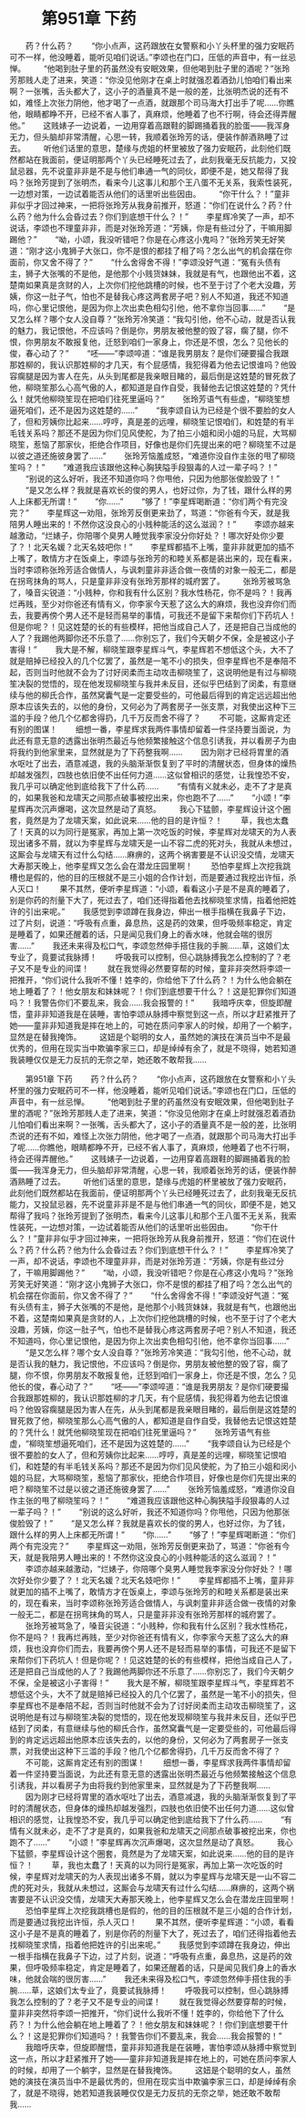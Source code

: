 # 　　第951章 下药
　　药？什么药？
　　“你小点声，这药跟放在女警察和小丫头杯里的强力安眠药可不一样，他没睡着，能听见咱们说话。”李颂也在门口，压低的声音中，有一丝忌惮。
　　“他喝到肚子里的药虽然没有安眠效果，但他喝到肚子里的酒呢？”张玲芳那贱人走了进来，笑道：“你没见他刚才在桌上时就强忍着酒劲儿怕咱们看出来啊？一张嘴，舌头都大了，这小子的酒量真不是一般的差，比张明杰说的还有不如，难怪上次张力阴他，他才喝了一点酒，就跟那个司马海大打出手了呢……你瞧他，眼睛都睁不开，已经不省人事了，真麻烦，他睡着了也不行啊，待会还得弄醒他。”
　　这贱婊子一边说着，一边用穿着高跟鞋的脚踢捅着我的脸蛋——我浑身无力，但头脑却非常清醒，心思一转，我顺着张玲芳的话，便装作醉酒熟睡了过去。
　　听他们话里的意思，楚缘与虎姐的杯里被放了强力安眠药，此刻他们既然都站在我面前，便证明那两个丫头已经睡死过去了，此刻我毫无反抗能力，又投鼠忌器，先不说童非非是不是与他们串通一气的同伙，即便不是，她又帮得了我吗？张玲芳提到了张明杰，看来今儿这事儿和那个王八蛋不无关系，我索性装死，一边想对策，一边试着能否从他们的话里听出些因由。
　　“你干什么？！”童非非似乎才回过神来，一把将张玲芳从我身前推开，怒道：“你们在说什么？药？什么药？他为什么会昏过去？你们到底想干什么？！”
　　李星辉冷笑了一声，却不说话，李颂也不理童非非，而是对张玲芳道：“芳姨，你是有些过分了，干嘛用脚踢他？”
　　“呦，小颂，我没听错吧？你是在心疼这小鬼吗？”张玲芳笑无好笑道：“刚才这小鬼狮子大张口，你不是恨的都挂了相了吗？怎么出气的机会摆在你面前，你又舍不得了？”
　　“什么舍得舍不得！”李颂没好气道：“冤有头债有主，狮子大张嘴的不是他，是他那个小贱货妹妹，我就是有气，也跟他出不着，这楚南如果真是贪财的人，上次你们挖他跳槽的时候，也不至于讨了个老大没趣，芳姨，你这一肚子气，怕也不是替我心疼这两套房子吧？别人不知道，我还不知道吗，你心里记恨他，是因为你上次出卖色相勾引他，他不拿你当回事……”
　　“是又怎么样？哪个女人没自尊？”张玲芳冷笑道：“我勾引他，他不心动，就是否认我的魅力，我记恨他，不应该吗？倒是你，男朋友被他整的毁了容，瘸了腿，你不恨，你男朋友不敢报复他，迁怒到咱们一家身上，你还是不恨，怎么？见他长的俊，春心动了？”
　　“呸——”李颂啐道：“谁是我男朋友？是你们硬要撮合我跟那姓柳的，我认识那姓柳的才几天，有个屁感情，我犯得着为他去记恨谁吗？他毁容瘸腿是因为害人在先，从头到尾都是我亲眼目睹的，最后倒是这姓楚的冒死救了他，柳晓笙那么心高气傲的人，都知道是自作自受，我替他去记恨这姓楚的？凭什么！就凭他柳晓笙现在把咱们往死里逼吗？”
　　张玲芳语气有些虚，“柳晓笙想逼死咱们，还不是因为这姓楚的……”
　　“我李颂自认为已经是个很不要脸的女人了，但和芳姨你比起来……哼哼，真是差的远哩，柳晓笙记恨咱们，和姓楚的有半毛钱关系吗？那还不是因为你们见风使舵，为了拍三小姐和闵小姐的马屁，大骂柳晓笙，惹恼了那家伙，拒绝合作项目，好像也是你们先提出来的吧？柳晓笙不过是以彼之道还施彼身罢了……”
　　张玲芳恼羞成怒，“难道你没自作主张的甩了柳晓笙吗？！”
　　“难道我应该跟他这种心胸狭隘手段狠毒的人过一辈子吗？！”
　　“别说的这么好听，我还不知道你吗？你甩他，只因为他那张俊脸毁了！”
　　“是又怎么样？我就是喜欢长的俊的男人，也好过你，为了钱，跟什么样的男人上床都无所谓！”
　　“你……”
　　“够了！”李星辉喝断道：“你们两个有完没完？”
　　李星辉这一劝阻，张玲芳反倒更来劲了，骂道：“你爸有今天，就是我陪男人睡出来的！不然你这没良心的小贱种能活的这么滋润？！”
　　李颂亦越来越激动，“烂婊子，你陪哪个臭男人睡觉我李家没分你好处？！哪次好处你少要了？！北天名媛？北天名妓吧你！”
　　李星辉都插不上嘴，童非非就更加的插不上嘴了，敢情方才在饭桌上，李颂与张玲芳的和睦关系都是装出来的，现在看来，当时李颂称张玲芳适合做情人，与讽刺童非非适合做一夜情的对象一般无二，都是在拐弯抹角的骂人，只是童非非没有张玲芳那样的城府罢了。
　　张玲芳被骂急了，嗓音尖锐道：“小贱种，你和我有什么区别？我水性杨花，你不是吗？！我再烂再贱，至少对你爸还有情有义，你李家今天惹了这么大的麻烦，我也没弃你们而去，我要再傍个男人还不是轻而易举的事情，可我还不是留下来帮你们下药坑人！但是你呢？！见这姓楚的长的有些模样，把他当成自己人了，还是把自己当成他的人了？我踢他两脚你还不乐意了……你别忘了，我们今天朝夕不保，全是被这小子害得！”
　　我大是不解，柳晓笙跟李星辉斗气，李星辉若不想低这个头，大不了就是赔掉已经投入的几个亿罢了，虽然是一笔不小的损失，但李星辉也不是奉陪不起，否则当时他就不会为了讨好闵柔而主动攻击柳晓笙了，这说明他是有过与柳晓笙决裂的觉悟的，现在他发现柳晓笙与我并未反目，还似乎巴结到了闵柔，有意继续与他的柳氏合作，虽然窝囊气是一定要受些的，可他最后得到的肯定远远超出他原本应该失去的，以他的身份，又何必为了两套房子一张支票，对我使出这种下三滥的手段？他几个亿都舍得扔，几千万反而舍不得了？
　　不可能，这厮肯定还有别的图谋！
　　细想一番，李星辉求我两件事情却留着一件坚持要当面说，为此还有意无意的透露出张明杰最近与他频繁接触这个信息引诱我，并以看房子为由将我约到他家里来，显然就是为了下药整我啊……
　　因为刚才已经将胃里的酒水呕吐了出去，酒意减退，我的头脑渐渐恢复到了平时的清醒状态，但身体的燥热却越发强烈，四肢也依旧使不出任何力道……这似曾相识的感觉，让我惶恐不安，我几乎可以确定他到底给我下了什么药……
　　“有情有义就未必，走不了才是真的，如果我爸和龙啸天之间那点破事被挖出来，你也跑不了……”
　　“小颂！”李星辉再次沉声爆喝，这次显然是动了真怒。
　　我心下猛颤，李星辉设计这个圈套，竟然是为了龙啸天案，如此说来……他的目的是许恒？！
　　草，我也太蠢了！天真的以为同行是冤家，再加上第一次吃饭的时候，李星辉对龙啸天的为人表现出诸多不屑，就以为李星辉与龙啸天是一山不容二虎的死对头，我就从未想过，这厮会与龙啸天有过什么勾结……麻痹的，这两个祸害要是不认识没交情，龙啸天大寿那天晚上，他李星辉又怎么会在潜龙庄园里啊！
　　恐怕李星辉上次挖我跳槽也是假的，他的目的压根就不是三小姐的合作计划，而是要通过我挖出许恒，杀人灭口！
　　果不其然，便听李星辉道：“小颂，看看这小子是不是真的睡着了，别是你药的剂量下大了，死过去了，咱们还得指着他去找柳晓笙求情，指着他把姓许的引出来呢。”
　　我感觉到李颂蹲在我身边，伸出一根手指横在我鼻子下边，过了片刻，说道：“呼吸有点重，鼻息热，这是药的效果，但呼吸频率稳定，肯定是睡着了，如果还醒着的话，只是闻见我们身上的香水味，他就会喘的很厉害……”
　　我还未来得及松口气，李颂忽然伸手搭住我的手腕……草，这娘们太专业了，竟要试我脉搏！
　　呼吸我可以控制，但心跳脉搏我怎么控制的了？老子又不是专业的间谍！
　　就在我觉得必然要穿帮的时候，童非非突然将李颂一把推开，“你们说什么我听不懂！姓李的，你给他下了什么药？！为什么他会躺在地上睡着了？！他女朋友和妹妹呢？！你们到底想要干什么？！这是犯罪你们知道吗？！我警告你们不要乱来，我会……我会报警的！”
　　我暗呼庆幸，但旋即醒悟，童非非知道我是在装睡，害怕李颂从脉搏中察觉到这一点，所以才赶紧推开了她——童非非知道我是摔在地上的，可她在质问李家人的时候，却用了一个躺字，显然是在替我掩饰。
　　这妞是个聪明的女人，虽然她的演技在演员当中不是最优秀的，但用在现实当中欺骗李家三口，却是绰绰有余了，就是不晓得，她若知道我装睡仅仅是无力反抗的无奈之举，她还敢不敢帮我……

　　第951章 下药
　　药？什么药？
　　“你小点声，这药跟放在女警察和小丫头杯里的强力安眠药可不一样，他没睡着，能听见咱们说话。”李颂也在门口，压低的声音中，有一丝忌惮。
　　“他喝到肚子里的药虽然没有安眠效果，但他喝到肚子里的酒呢？”张玲芳那贱人走了进来，笑道：“你没见他刚才在桌上时就强忍着酒劲儿怕咱们看出来啊？一张嘴，舌头都大了，这小子的酒量真不是一般的差，比张明杰说的还有不如，难怪上次张力阴他，他才喝了一点酒，就跟那个司马海大打出手了呢……你瞧他，眼睛都睁不开，已经不省人事了，真麻烦，他睡着了也不行啊，待会还得弄醒他。”
　　这贱婊子一边说着，一边用穿着高跟鞋的脚踢捅着我的脸蛋——我浑身无力，但头脑却非常清醒，心思一转，我顺着张玲芳的话，便装作醉酒熟睡了过去。
　　听他们话里的意思，楚缘与虎姐的杯里被放了强力安眠药，此刻他们既然都站在我面前，便证明那两个丫头已经睡死过去了，此刻我毫无反抗能力，又投鼠忌器，先不说童非非是不是与他们串通一气的同伙，即便不是，她又帮得了我吗？张玲芳提到了张明杰，看来今儿这事儿和那个王八蛋不无关系，我索性装死，一边想对策，一边试着能否从他们的话里听出些因由。
　　“你干什么？！”童非非似乎才回过神来，一把将张玲芳从我身前推开，怒道：“你们在说什么？药？什么药？他为什么会昏过去？你们到底想干什么？！”
　　李星辉冷笑了一声，却不说话，李颂也不理童非非，而是对张玲芳道：“芳姨，你是有些过分了，干嘛用脚踢他？”
　　“呦，小颂，我没听错吧？你是在心疼这小鬼吗？”张玲芳笑无好笑道：“刚才这小鬼狮子大张口，你不是恨的都挂了相了吗？怎么出气的机会摆在你面前，你又舍不得了？”
　　“什么舍得舍不得！”李颂没好气道：“冤有头债有主，狮子大张嘴的不是他，是他那个小贱货妹妹，我就是有气，也跟他出不着，这楚南如果真是贪财的人，上次你们挖他跳槽的时候，也不至于讨了个老大没趣，芳姨，你这一肚子气，怕也不是替我心疼这两套房子吧？别人不知道，我还不知道吗，你心里记恨他，是因为你上次出卖色相勾引他，他不拿你当回事……”
　　“是又怎么样？哪个女人没自尊？”张玲芳冷笑道：“我勾引他，他不心动，就是否认我的魅力，我记恨他，不应该吗？倒是你，男朋友被他整的毁了容，瘸了腿，你不恨，你男朋友不敢报复他，迁怒到咱们一家身上，你还是不恨，怎么？见他长的俊，春心动了？”
　　“呸——”李颂啐道：“谁是我男朋友？是你们硬要撮合我跟那姓柳的，我认识那姓柳的才几天，有个屁感情，我犯得着为他去记恨谁吗？他毁容瘸腿是因为害人在先，从头到尾都是我亲眼目睹的，最后倒是这姓楚的冒死救了他，柳晓笙那么心高气傲的人，都知道是自作自受，我替他去记恨这姓楚的？凭什么！就凭他柳晓笙现在把咱们往死里逼吗？”
　　张玲芳语气有些虚，“柳晓笙想逼死咱们，还不是因为这姓楚的……”
　　“我李颂自认为已经是个很不要脸的女人了，但和芳姨你比起来……哼哼，真是差的远哩，柳晓笙记恨咱们，和姓楚的有半毛钱关系吗？那还不是因为你们见风使舵，为了拍三小姐和闵小姐的马屁，大骂柳晓笙，惹恼了那家伙，拒绝合作项目，好像也是你们先提出来的吧？柳晓笙不过是以彼之道还施彼身罢了……”
　　张玲芳恼羞成怒，“难道你没自作主张的甩了柳晓笙吗？！”
　　“难道我应该跟他这种心胸狭隘手段狠毒的人过一辈子吗？！”
　　“别说的这么好听，我还不知道你吗？你甩他，只因为他那张俊脸毁了！”
　　“是又怎么样？我就是喜欢长的俊的男人，也好过你，为了钱，跟什么样的男人上床都无所谓！”
　　“你……”
　　“够了！”李星辉喝断道：“你们两个有完没完？”
　　李星辉这一劝阻，张玲芳反倒更来劲了，骂道：“你爸有今天，就是我陪男人睡出来的！不然你这没良心的小贱种能活的这么滋润？！”
　　李颂亦越来越激动，“烂婊子，你陪哪个臭男人睡觉我李家没分你好处？！哪次好处你少要了？！北天名媛？北天名妓吧你！”
　　李星辉都插不上嘴，童非非就更加的插不上嘴了，敢情方才在饭桌上，李颂与张玲芳的和睦关系都是装出来的，现在看来，当时李颂称张玲芳适合做情人，与讽刺童非非适合做一夜情的对象一般无二，都是在拐弯抹角的骂人，只是童非非没有张玲芳那样的城府罢了。
　　张玲芳被骂急了，嗓音尖锐道：“小贱种，你和我有什么区别？我水性杨花，你不是吗？！我再烂再贱，至少对你爸还有情有义，你李家今天惹了这么大的麻烦，我也没弃你们而去，我要再傍个男人还不是轻而易举的事情，可我还不是留下来帮你们下药坑人！但是你呢？！见这姓楚的长的有些模样，把他当成自己人了，还是把自己当成他的人了？我踢他两脚你还不乐意了……你别忘了，我们今天朝夕不保，全是被这小子害得！”
　　我大是不解，柳晓笙跟李星辉斗气，李星辉若不想低这个头，大不了就是赔掉已经投入的几个亿罢了，虽然是一笔不小的损失，但李星辉也不是奉陪不起，否则当时他就不会为了讨好闵柔而主动攻击柳晓笙了，这说明他是有过与柳晓笙决裂的觉悟的，现在他发现柳晓笙与我并未反目，还似乎巴结到了闵柔，有意继续与他的柳氏合作，虽然窝囊气是一定要受些的，可他最后得到的肯定远远超出他原本应该失去的，以他的身份，又何必为了两套房子一张支票，对我使出这种下三滥的手段？他几个亿都舍得扔，几千万反而舍不得了？
　　不可能，这厮肯定还有别的图谋！
　　细想一番，李星辉求我两件事情却留着一件坚持要当面说，为此还有意无意的透露出张明杰最近与他频繁接触这个信息引诱我，并以看房子为由将我约到他家里来，显然就是为了下药整我啊……
　　因为刚才已经将胃里的酒水呕吐了出去，酒意减退，我的头脑渐渐恢复到了平时的清醒状态，但身体的燥热却越发强烈，四肢也依旧使不出任何力道……这似曾相识的感觉，让我惶恐不安，我几乎可以确定他到底给我下了什么药……
　　“有情有义就未必，走不了才是真的，如果我爸和龙啸天之间那点破事被挖出来，你也跑不了……”
　　“小颂！”李星辉再次沉声爆喝，这次显然是动了真怒。
　　我心下猛颤，李星辉设计这个圈套，竟然是为了龙啸天案，如此说来……他的目的是许恒？！
　　草，我也太蠢了！天真的以为同行是冤家，再加上第一次吃饭的时候，李星辉对龙啸天的为人表现出诸多不屑，就以为李星辉与龙啸天是一山不容二虎的死对头，我就从未想过，这厮会与龙啸天有过什么勾结……麻痹的，这两个祸害要是不认识没交情，龙啸天大寿那天晚上，他李星辉又怎么会在潜龙庄园里啊！
　　恐怕李星辉上次挖我跳槽也是假的，他的目的压根就不是三小姐的合作计划，而是要通过我挖出许恒，杀人灭口！
　　果不其然，便听李星辉道：“小颂，看看这小子是不是真的睡着了，别是你药的剂量下大了，死过去了，咱们还得指着他去找柳晓笙求情，指着他把姓许的引出来呢。”
　　我感觉到李颂蹲在我身边，伸出一根手指横在我鼻子下边，过了片刻，说道：“呼吸有点重，鼻息热，这是药的效果，但呼吸频率稳定，肯定是睡着了，如果还醒着的话，只是闻见我们身上的香水味，他就会喘的很厉害……”
　　我还未来得及松口气，李颂忽然伸手搭住我的手腕……草，这娘们太专业了，竟要试我脉搏！
　　呼吸我可以控制，但心跳脉搏我怎么控制的了？老子又不是专业的间谍！
　　就在我觉得必然要穿帮的时候，童非非突然将李颂一把推开，“你们说什么我听不懂！姓李的，你给他下了什么药？！为什么他会躺在地上睡着了？！他女朋友和妹妹呢？！你们到底想要干什么？！这是犯罪你们知道吗？！我警告你们不要乱来，我会……我会报警的！”
　　我暗呼庆幸，但旋即醒悟，童非非知道我是在装睡，害怕李颂从脉搏中察觉到这一点，所以才赶紧推开了她——童非非知道我是摔在地上的，可她在质问李家人的时候，却用了一个躺字，显然是在替我掩饰。
　　这妞是个聪明的女人，虽然她的演技在演员当中不是最优秀的，但用在现实当中欺骗李家三口，却是绰绰有余了，就是不晓得，她若知道我装睡仅仅是无力反抗的无奈之举，她还敢不敢帮我……
